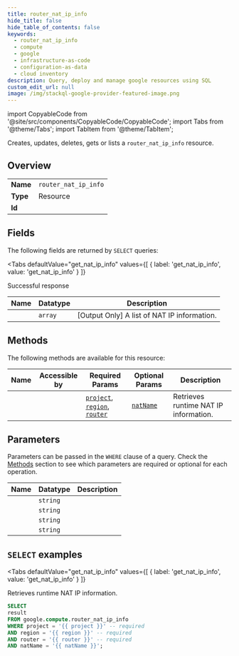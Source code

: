 ```yaml
--- 
title: router_nat_ip_info
hide_title: false
hide_table_of_contents: false
keywords:
  - router_nat_ip_info
  - compute
  - google
  - infrastructure-as-code
  - configuration-as-data
  - cloud inventory
description: Query, deploy and manage google resources using SQL
custom_edit_url: null
image: /img/stackql-google-provider-featured-image.png
---
```


import CopyableCode from '@site/src/components/CopyableCode/CopyableCode';
import Tabs from '@theme/Tabs';
import TabItem from '@theme/TabItem';

Creates, updates, deletes, gets or lists a <code>router_nat_ip_info</code> resource.

## Overview
<table><tbody>
<tr><td><b>Name</b></td><td><code>router_nat_ip_info</code></td></tr>
<tr><td><b>Type</b></td><td>Resource</td></tr>
<tr><td><b>Id</b></td><td><CopyableCode code="google.compute.router_nat_ip_info" /></td></tr>
</tbody></table>

## Fields

The following fields are returned by `SELECT` queries:

<Tabs
    defaultValue="get_nat_ip_info"
    values={[
        { label: 'get_nat_ip_info', value: 'get_nat_ip_info' }
    ]}
>
<TabItem value="get_nat_ip_info">

Successful response

<table>
<thead>
    <tr>
    <th>Name</th>
    <th>Datatype</th>
    <th>Description</th>
    </tr>
</thead>
<tbody>
<tr>
    <td><CopyableCode code="result" /></td>
    <td><code>array</code></td>
    <td>[Output Only] A list of NAT IP information.</td>
</tr>
</tbody>
</table>
</TabItem>
</Tabs>

## Methods

The following methods are available for this resource:

<table>
<thead>
    <tr>
    <th>Name</th>
    <th>Accessible by</th>
    <th>Required Params</th>
    <th>Optional Params</th>
    <th>Description</th>
    </tr>
</thead>
<tbody>
<tr>
    <td><a href="#get_nat_ip_info"><CopyableCode code="get_nat_ip_info" /></a></td>
    <td><CopyableCode code="select" /></td>
    <td><a href="#parameter-project"><code>project</code></a>, <a href="#parameter-region"><code>region</code></a>, <a href="#parameter-router"><code>router</code></a></td>
    <td><a href="#parameter-natName"><code>natName</code></a></td>
    <td>Retrieves runtime NAT IP information.</td>
</tr>
</tbody>
</table>

## Parameters

Parameters can be passed in the `WHERE` clause of a query. Check the [Methods](#methods) section to see which parameters are required or optional for each operation.

<table>
<thead>
    <tr>
    <th>Name</th>
    <th>Datatype</th>
    <th>Description</th>
    </tr>
</thead>
<tbody>
<tr id="parameter-project">
    <td><CopyableCode code="project" /></td>
    <td><code>string</code></td>
    <td></td>
</tr>
<tr id="parameter-region">
    <td><CopyableCode code="region" /></td>
    <td><code>string</code></td>
    <td></td>
</tr>
<tr id="parameter-router">
    <td><CopyableCode code="router" /></td>
    <td><code>string</code></td>
    <td></td>
</tr>
<tr id="parameter-natName">
    <td><CopyableCode code="natName" /></td>
    <td><code>string</code></td>
    <td></td>
</tr>
</tbody>
</table>

## `SELECT` examples

<Tabs
    defaultValue="get_nat_ip_info"
    values={[
        { label: 'get_nat_ip_info', value: 'get_nat_ip_info' }
    ]}
>
<TabItem value="get_nat_ip_info">

Retrieves runtime NAT IP information.

```sql
SELECT
result
FROM google.compute.router_nat_ip_info
WHERE project = '{{ project }}' -- required
AND region = '{{ region }}' -- required
AND router = '{{ router }}' -- required
AND natName = '{{ natName }}';
```
</TabItem>
</Tabs>
